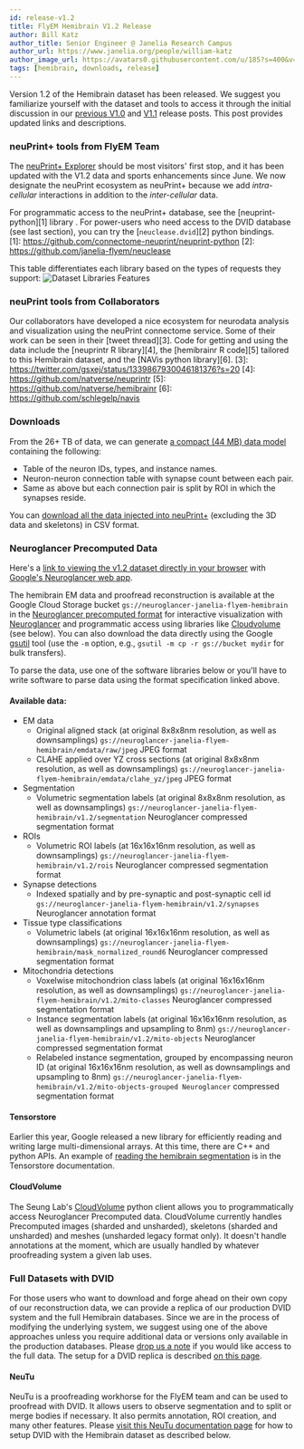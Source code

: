 ```yaml
---
id: release-v1.2
title: FlyEM Hemibrain V1.2 Release
author: Bill Katz
author_title: Senior Engineer @ Janelia Research Campus
author_url: https://www.janelia.org/people/william-katz
author_image_url: https://avatars0.githubusercontent.com/u/185?s=400&v=4
tags: [hemibrain, downloads, release]
---
```


Version 1.2 of the Hemibrain dataset has been released.  We suggest you familiarize yourself with
the dataset and tools to access it through the initial discussion in our [previous V1.0](/blog/release) 
and [V1.1](/blog/release-v1.1) release posts.
This post provides updated links and descriptions.

### neuPrint+ tools from FlyEM Team

The [neuPrint+ Explorer](https://neuprint.janelia.org) should be most visitors' first stop, and it has been
updated with the V1.2 data and sports enhancements since June.  We now designate the neuPrint
ecosystem as neuPrint+ because we add *intra-cellular* interactions in addition to the *inter-cellular* data.

For programmatic access to the neuPrint+ database, see the [neuprint-python][1] library .  For power-users who need access to the DVID database (see last section), you can try the [`neuclease.dvid`][2] python bindings.  
[1]: https://github.com/connectome-neuprint/neuprint-python
[2]: https://github.com/janelia-flyem/neuclease

This table differentiates each library based on the types of requests they support:
![Dataset Libraries Features](/img/DatasetLibraries.png)

### neuPrint tools from Collaborators

Our collaborators have developed a nice ecosystem for neurodata analysis and visualization using the neuPrint connectome service.
Some of their work can be seen in their [tweet thread][3].  Code for getting and using the data include the [neuprintr R library][4],
the [hemibrainr R code][5] tailored to this Hemibrain dataset, and the [NAVis python library][6].
[3]: https://twitter.com/gsxej/status/1339867930046181376?s=20
[4]: https://github.com/natverse/neuprintr
[5]: https://github.com/natverse/hemibrainr
[6]: https://github.com/schlegelp/navis

### Downloads

From the 26+ TB of data, we can generate [a compact (44 MB) data model](https://storage.cloud.google.com/hemibrain/v1.2/exported-traced-adjacencies-v1.2.tar.gz) containing the following:

* Table of the neuron IDs, types, and instance names.
* Neuron-neuron connection table with synapse count between each pair.
* Same as above but each connection pair is split by ROI in which the synapses reside.

You can [download all the data injected into neuPrint+](https://storage.cloud.google.com/hemibrain-release/neuprint/hemibrain_v1.2_neo4j_inputs.zip) (excluding the 3D data and skeletons) in CSV format.

### Neuroglancer Precomputed Data

Here's a [link to viewing
the v1.2 dataset directly in your browser](https://neuroglancer-demo.appspot.com/#!gs://flyem-views/hemibrain/v1.2/base.json) with
[Google's Neuroglancer web app](https://github.com/google/neuroglancer).

The hemibrain EM data and proofread reconstruction is available at the
Google Cloud Storage bucket `gs://neuroglancer-janelia-flyem-hemibrain`
in the [Neuroglancer precomputed
format](https://github.com/google/neuroglancer/blob/master/src/neuroglancer/datasource/precomputed/README.md)
for interactive visualization with
[Neuroglancer](https://github.com/google/neuroglancer) and
programmatic access using libraries like
[Cloudvolume](https://github.com/seung-lab/cloud-volume) (see below). 
You can also download the data directly using the Google [gsutil](https://cloud.google.com/storage/docs/gsutil) tool (use the `-m` option, e.g., `gsutil -m cp -r gs://bucket mydir`
for bulk transfers).

To parse the data, use one of the software libraries below or you'll have to write software to parse data using the format specification linked above.

#### Available data:

- EM data
  - Original aligned stack (at original 8x8x8nm resolution, as well as downsamplings)
    `gs://neuroglancer-janelia-flyem-hemibrain/emdata/raw/jpeg`
    JPEG format
  - CLAHE applied over YZ cross sections (at original 8x8x8nm resolution, as well as downsamplings)
    `gs://neuroglancer-janelia-flyem-hemibrain/emdata/clahe_yz/jpeg`
    JPEG format
- Segmentation
  - Volumetric segmentation labels (at original 8x8x8nm resolution, as well as downsamplings)
    `gs://neuroglancer-janelia-flyem-hemibrain/v1.2/segmentation`
    Neuroglancer compressed segmentation format
- ROIs
  - Volumetric ROI labels (at 16x16x16nm resolution, as well as downsamplings)
    `gs://neuroglancer-janelia-flyem-hemibrain/v1.2/rois`
    Neuroglancer compressed segmentation format
- Synapse detections
  - Indexed spatially and by pre-synaptic and post-synaptic cell id
    `gs://neuroglancer-janelia-flyem-hemibrain/v1.2/synapses`
    Neuroglancer annotation format
- Tissue type classifications
  - Volumetric labels (at original 16x16x16nm resolution, as well as downsamplings)
    `gs://neuroglancer-janelia-flyem-hemibrain/mask_normalized_round6`
    Neuroglancer compressed segmentation format
- Mitochondria detections
  - Voxelwise mitochondrion class labels (at original 16x16x16nm resolution, as well as downsamplings)  `gs://neuroglancer-janelia-flyem-hemibrain/v1.2/mito-classes` Neuroglancer compressed segmentation format
  - Instance segmentation labels (at original 16x16x16nm resolution, as well as downsamplings and upsampling to 8nm) `gs://neuroglancer-janelia-flyem-hemibrain/v1.2/mito-objects` Neuroglancer compressed segmentation format
  - Relabeled instance segmentation, grouped by encompassing neuron ID (at original 16x16x16nm resolution, as well as downsamplings and upsampling to 8nm) `gs://neuroglancer-janelia-flyem-hemibrain/v1.2/mito-objects-grouped Neuroglancer` compressed segmentation format

#### Tensorstore

Earlier this year, Google released a new library for efficiently reading and writing large multi-dimensional
arrays.  At this time, there are C++ and python APIs.  An example of [reading the hemibrain
segmentation](https://google.github.io/tensorstore/python/tutorial.html#reading-the-janelia-flyem-hemibrain-dataset) is
in the Tensorstore documentation.

#### CloudVolume

The Seung Lab's [CloudVolume](https://github.com/seung-lab/cloud-volume) python client
allows you to programmatically access Neuroglancer Precomputed data.  CloudVolume currently handles Precomputed images (sharded and unsharded), skeletons (sharded and unsharded) and meshes (unsharded legacy format only). It doesn't handle annotations at the moment, which are usually handled by whatever proofreading system a given lab uses.

### Full Datasets with DVID

For those users who want to download and forge ahead on their own copy of our reconstruction data,
we can provide a replica of our production DVID system and the full Hemibrain databases.  Since we
are in the process of modifying the underlying system, we suggest using one of the above approaches
unless you require additional data or versions only available in the production databases.
Please [drop us a note](https://www.janelia.org/people/william-katz) if you would like access to the
full data.  The setup for a DVID replica is described [on this page](/docs/hemibrain).

#### NeuTu

NeuTu is a proofreading workhorse for the FlyEM team and can be used to proofread with DVID.  It allows users to observe
segmentation and to split or merge bodies if necessary.  It also permits annotation,
ROI creation, and many other features.  Please [visit this NeuTu documentation page](https://janelia-flyem.gitbook.io/neutu/get-started/eager-to-try-something-cool) for how to 
setup DVID with the Hemibrain dataset as described below.
